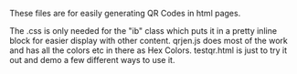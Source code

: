 These files are for easily generating QR Codes in html pages.

The .css is only needed for the "ib" class which puts it in a pretty inline block for easier display with other content.
qrjen.js does most of the work and has all the colors etc in there as Hex Colors.
testqr.html is just to try it out and demo a few different ways to use it.

